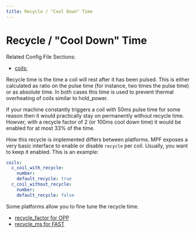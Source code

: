 ```yaml
---
title: Recycle / "Cool Down" Time
---
```


# Recycle / "Cool Down" Time


Related Config File Sections:

* [coils:](../../config/coils.md)

Recycle time is the time a coil will rest after it has been pulsed. This
is either calculated as ratio on the pulse time (for instance, two times
the pulse time) or as absolute time. In both cases this time is used to
prevent thermal overheating of coils similar to hold_power.

If your machine constantly triggers a coil with 50ms pulse time for some
reason then it would practically stay on permanently without recycle
time. Howver, with a recycle factor of 2 (or 100ms cool down time) it
would be enabled for at most 33% of the time.

How this recycle is implemented differs between platforms. MPF exposes a
very basic interface to enable or disable `recycle` per coil. Usually,
you want to keep it enabled. This is an example:

``` yaml
coils:
  c_coil_with_recycle:
    number:
    default_recycle: true
  c_coil_without_recycle:
    number:
    default_recycle: false
```

Some platforms allow you to fine tune the recycle time.

* [recycle_factor for OPP](../../hardware/opp/drivers.md)
* [recycle_ms for FAST](../../hardware/fast/drivers.md)
